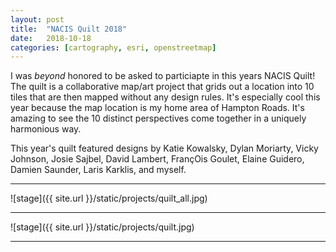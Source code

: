 ```yaml
---
layout: post
title:  "NACIS Quilt 2018"
date:   2018-10-18
categories: [cartography, esri, openstreetmap]
---
```


I was _beyond_ honored to be asked to particiapte in this years NACIS Quilt! The quilt is a collaborative map/art project that grids out a location into 10 tiles that are then mapped without any design rules. It's especially cool this year because the map location is my home area of Hampton Roads. It's amazing to see the 10 distinct perspectives come together in a uniquely harmonious way.

This year's quilt featured designs by Katie Kowalsky, Dylan Moriarty, Vicky Johnson, Josie Sajbel, David Lambert, FrançOis Goulet, Elaine Guidero, Damien Saunder, Laris Karklis, and myself.

<hr>

![stage]({{ site.url }}/static/projects/quilt_all.jpg)  

<hr>


![stage]({{ site.url }}/static/projects/quilt.jpg)  

<hr>
